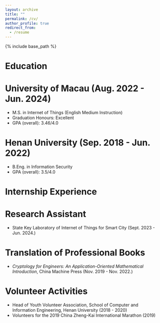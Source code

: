```yaml
---
layout: archive
title: ""
permalink: /cv/
author_profile: true
redirect_from:
  - /resume
---
```


{% include base_path %}

Education
======
# University of Macau (Aug. 2022 - Jun. 2024)
* M.S. in Internet of Things (English Medium Instruction)
* Graduation Honours: Excellent
* GPA (overall): 3.46/4.0 
# Henan University (Sep. 2018 - Jun. 2022)
* B.Eng. in Information Security
* GPA (overall): 3.5/4.0

Internship Experience
======
# Research Assistant 
* State Key Laboratory of Internet of Things for Smart City (Sept. 2023 - Jun. 2024.)
# Translation of Professional Books 
* _Cryptology for Engineers: An Application-Oriented Mathematical Introduction_, China Machine Press (Nov. 2019 - Nov. 2022.)

Volunteer Activities
======
* Head of Youth Volunteer Association, School of Computer and Information Engineering, Henan University (2018 - 2020)
* Volunteers for the 2019 China Zheng-Kai International Marathon (2019)
